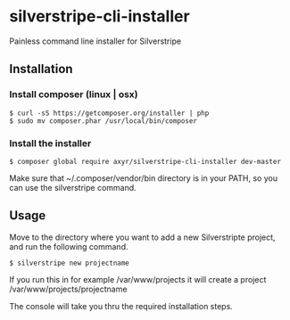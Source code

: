 # silverstripe-cli-installer
Painless command line installer for Silverstripe

## Installation

### Install composer (linux | osx)
```
$ curl -sS https://getcomposer.org/installer | php
$ sudo mv composer.phar /usr/local/bin/composer
```
### Install the installer
```
$ composer global require axyr/silverstripe-cli-installer dev-master
```
Make sure that ~/.composer/vendor/bin directory is in your PATH, so you can use the silverstripe command.

## Usage
Move to the directory where you want to add a new Silverstripte project,
and run the following command.
```
$ silverstripe new projectname
```
If you run this in for example /var/www/projects
it will create a project /var/www/projects/projectname

The console will take you thru the required installation steps.
